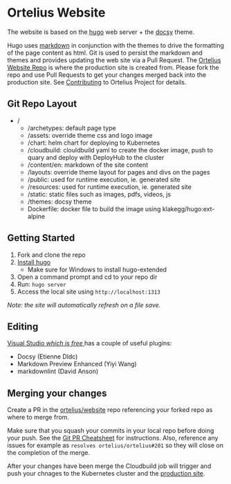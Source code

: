 # Ortelius Website

The website is based on the [hugo](https://gohugo.io/) web server + the [docsy](https://www.docsy.dev/) theme.

Hugo uses [markdown](https://www.markdownguide.org/) in conjunction with the themes to drive the formatting of the page content as html.  Git is used to persist the markdown and themes and provides updating the web site via a Pull Request.  The [Ortelius Website Repo](https://github.com/ortelius/website) is where the production site is created from.  Please fork the repo and use Pull Requests to get your changes merged back into the production site. See [Contributing](https://docs.ortelius.io/guides/contributorguide/) to Ortelius Project for details.

## Git Repo Layout

- /
  - /archetypes: default page type
  - /assets: override theme css and logo image
  - /chart: helm chart for deploying to Kubernetes
  - /cloudbuild: clouldbuild yaml to create the docker image, push to quary and deploy with DeployHub to the cluster
  - /content/en: markdown of the site content
  - /layouts: override theme layout for pages and divs on the pages
  - /public: used for runtime execution, ie. generated site
  - /resources: used for runtime execution, ie. generated site
  - /static: static files such as images, pdfs, videos, js
  - /themes: docsy theme
  - Dockerfile: docker file to build the image using klakegg/hugo:ext-alpine

## Getting Started

1. Fork and clone the repo
2. [Install hugo](https://gohugo.io/getting-started/installing/)
    - Make sure for Windows to install hugo-extended
3. Open a command prompt and cd to your repo dir
4. Run: `hugo server`
5. Access the local site using `http://localhost:1313`

_Note: the site will automatically refresh on a file save._

## Editing

[Visual Studio _which is free_ ](https://code.visualstudio.com/) has a couple of useful plugins:
* Docsy (Etienne Dldc)
* Markdown Preview Enhanced (Yiyi Wang)
* markdownlint (David Anson)

## Merging your changes

Create a PR in the [ortelius/website](https://github.com/ortelius/website) repo referencing
your forked repo as where to merge from.  

Make sure that you squash your commits in your local repo before doing your push.  See the [Git PR Cheatsheet](https://docs.ortelius.io/guides/contributorguide/pull-request-cheat-sheet/) for instructions.  Also, reference any issues for example as `resolves ortelius/ortelius#201` so they will close on the completion of the merge.

After your changes have been merge the Cloudbuild job will trigger and push your chnages to the Kubernetes cluster and the [production site](https://ortelius.io).
